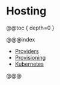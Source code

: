 # Hosting

@@toc { depth=0 }

@@@index

 * [Providers](providers.md)
 * [Provisioning](provisioning.md)
 * [Kubernetes](kubernetes.md)

@@@